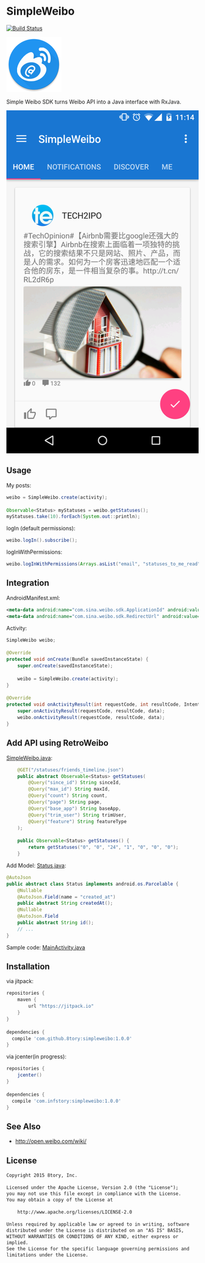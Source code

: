 # SimpleWeibo

[![Build Status](https://travis-ci.org/8tory/SimpleWeibo.svg)](https://travis-ci.org/8tory/SimpleWeibo)

![](art/SimpleWeibo.png)

Simple Weibo SDK turns Weibo API into a Java interface with RxJava.

![](art/screenshot-timeline.png)

## Usage

My posts:

```java
weibo = SimpleWeibo.create(activity);

Observable<Status> myStatuses = weibo.getStatuses();
myStatuses.take(10).forEach(System.out::println);
```

logIn (default permissions):

```java
weibo.logIn().subscribe();
```

logInWithPermissions:

```java
weibo.logInWithPermissions(Arrays.asList("email", "statuses_to_me_read")).subscribe();
```

## Integration

AndroidManifest.xml:

```xml
<meta-data android:name="com.sina.weibo.sdk.ApplicationId" android:value="@string/weibo_app_id" />
<meta-data android:name="com.sina.weibo.sdk.RedirectUrl" android:value="@string/weibo_redirect_url" />
```

Activity:

```java
SimpleWeibo weibo;

@Override
protected void onCreate(Bundle savedInstanceState) {
    super.onCreate(savedInstanceState);

    weibo = SimpleWeibo.create(activity);
}

@Override
protected void onActivityResult(int requestCode, int resultCode, Intent data) {
    super.onActivityResult(requestCode, resultCode, data);
    weibo.onActivityResult(requestCode, resultCode, data);
}
```

## Add API using RetroWeibo

[SimpleWeibo.java](simpleweibo/src/main/java/com/sina/weibo/simple/SimpleWeibo.java):

```java
    @GET("/statuses/friends_timeline.json")
    public abstract Observable<Status> getStatuses(
        @Query("since_id") String sinceId,
        @Query("max_id") String maxId,
        @Query("count") String count,
        @Query("page") String page,
        @Query("base_app") String baseApp,
        @Query("trim_user") String trimUser,
        @Query("feature") String featureType
    );

    public Observable<Status> getStatuses() {
        return getStatuses("0", "0", "24", "1", "0", "0", "0");
    }
```

Add Model: [Status.java](simpleweibo/src/main/java/com/sina/weibo/simple/Status.java):

```java
@AutoJson
public abstract class Status implements android.os.Parcelable {
    @Nullable
    @AutoJson.Field(name = "created_at")
    public abstract String createdAt();
    @Nullable
    @AutoJson.Field
    public abstract String id();
    // ...
}
```

Sample code: [MainActivity.java](simpleweibo-app/src/main/java/com/sina/weibo/simple/app/MainActivity.java)
## Installation

via jitpack:

```gradle
repositories {
    maven {
        url "https://jitpack.io"
    }
}

dependencies {
  compile 'com.github.8tory:simpleweibo:1.0.0'
}
```

via jcenter(in progress):

```gradle
repositories {
    jcenter()
}

dependencies {
  compile 'com.infstory:simpleweibo:1.0.0'
}
```

## See Also

* http://open.weibo.com/wiki/

## License

```
Copyright 2015 8tory, Inc.

Licensed under the Apache License, Version 2.0 (the "License");
you may not use this file except in compliance with the License.
You may obtain a copy of the License at

    http://www.apache.org/licenses/LICENSE-2.0

Unless required by applicable law or agreed to in writing, software
distributed under the License is distributed on an "AS IS" BASIS,
WITHOUT WARRANTIES OR CONDITIONS OF ANY KIND, either express or implied.
See the License for the specific language governing permissions and
limitations under the License.
```
